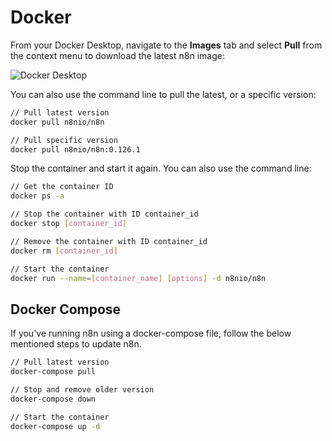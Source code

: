 # Docker

From your Docker Desktop, navigate to the **Images** tab and select **Pull** from the context menu to download the latest n8n image:

![Docker Desktop](/_images/hosting/updating/docker/docker_desktop.png)

You can also use the command line to pull the latest, or a specific version:

```sh
// Pull latest version
docker pull n8nio/n8n

// Pull specific version
docker pull n8nio/n8n:0.126.1
```

Stop the container and start it again. You can also use the command line:

```sh
// Get the container ID
docker ps -a

// Stop the container with ID container_id
docker stop [container_id]

// Remove the container with ID container_id
docker rm [container_id]

// Start the container
docker run --name=[container_name] [options] -d n8nio/n8n
```

## Docker Compose

If you've running n8n using a docker-compose file, follow the below mentioned steps to update n8n.

```sh
// Pull latest version
docker-compose pull

// Stop and remove older version
docker-compose down

// Start the container
docker-compose up -d
```
